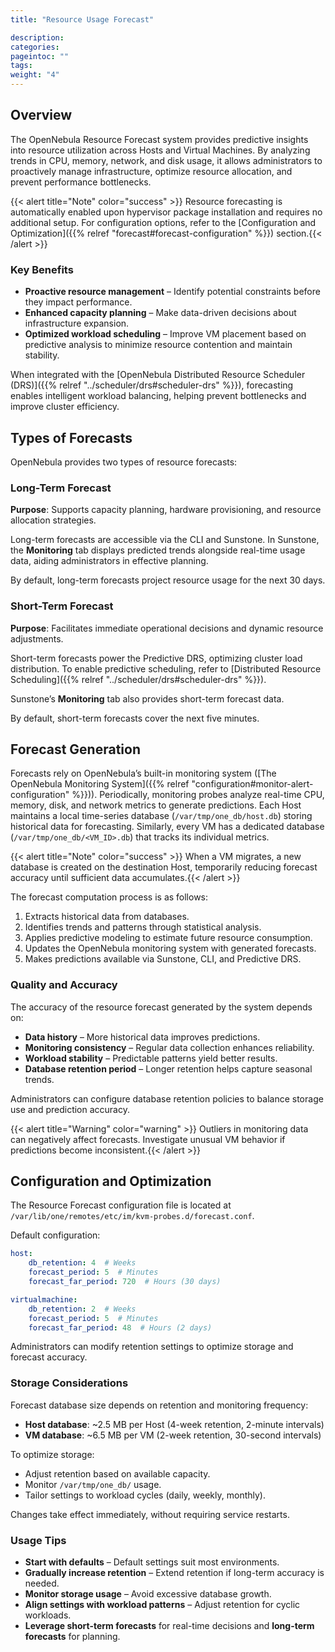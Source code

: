 ```yaml
---
title: "Resource Usage Forecast"

description:
categories:
pageintoc: ""
tags:
weight: "4"
---
```


<a id="monitor-alert-forecast"></a>

<!--# Resource Usage Forecast -->

## Overview

The OpenNebula Resource Forecast system provides predictive insights into resource utilization across Hosts and Virtual Machines. By analyzing trends in CPU, memory, network, and disk usage, it allows administrators to proactively manage infrastructure, optimize resource allocation, and prevent performance bottlenecks.

{{< alert title="Note" color="success" >}}
Resource forecasting is automatically enabled upon hypervisor package installation and requires no additional setup. For configuration options, refer to the [Configuration and Optimization]({{% relref "forecast#forecast-configuration" %}}) section.{{< /alert >}} 

### Key Benefits

- **Proactive resource management** – Identify potential constraints before they impact performance.
- **Enhanced capacity planning** – Make data-driven decisions about infrastructure expansion.
- **Optimized workload scheduling** – Improve VM placement based on predictive analysis to minimize resource contention and maintain stability.

When integrated with the [OpenNebula Distributed Resource Scheduler (DRS)]({{% relref "../scheduler/drs#scheduler-drs" %}}), forecasting enables intelligent workload balancing, helping prevent bottlenecks and improve cluster efficiency.

## Types of Forecasts

OpenNebula provides two types of resource forecasts:

### Long-Term Forecast

**Purpose**: Supports capacity planning, hardware provisioning, and resource allocation strategies.

Long-term forecasts are accessible via the CLI and Sunstone. In Sunstone, the **Monitoring** tab displays predicted trends alongside real-time usage data, aiding administrators in effective planning.

<!-- [INSERT SUNSTONE IMAGE HERE] -->

<!-- CLI users can retrieve long-term forecasts via:

[INSERT CLI COMMAND EXAMPLE HERE] -->

By default, long-term forecasts project resource usage for the next 30 days.

### Short-Term Forecast

**Purpose**: Facilitates immediate operational decisions and dynamic resource adjustments.

Short-term forecasts power the Predictive DRS, optimizing cluster load distribution. To enable predictive scheduling, refer to [Distributed Resource Scheduling]({{% relref "../scheduler/drs#scheduler-drs" %}}).

Sunstone’s **Monitoring** tab also provides short-term forecast data.

<!-- [INSERT SUNSTONE IMAGE HERE]

CLI users can access short-term forecasts via:

[INSERT CLI COMMAND EXAMPLE HERE] -->

By default, short-term forecasts cover the next five minutes.

## Forecast Generation

Forecasts rely on OpenNebula’s built-in monitoring system ([The OpenNebula Monitoring System]({{% relref "configuration#monitor-alert-configuration" %}})). Periodically, monitoring probes analyze real-time CPU, memory, disk, and network metrics to generate predictions. Each Host maintains a local time-series database (`/var/tmp/one_db/host.db`) storing historical data for forecasting. Similarly, every VM has a dedicated database (`/var/tmp/one_db/<VM_ID>.db`) that tracks its individual metrics.

{{< alert title="Note" color="success" >}}
When a VM migrates, a new database is created on the destination Host, temporarily reducing forecast accuracy until sufficient data accumulates.{{< /alert >}} 

The forecast computation process is as follows:

1. Extracts historical data from databases.
2. Identifies trends and patterns through statistical analysis.
3. Applies predictive modeling to estimate future resource consumption.
4. Updates the OpenNebula monitoring system with generated forecasts.
5. Makes predictions available via Sunstone, CLI, and Predictive DRS.

### Quality and Accuracy

The accuracy of the resource forecast generated by the system depends on:

- **Data history** – More historical data improves predictions.
- **Monitoring consistency** – Regular data collection enhances reliability.
- **Workload stability** – Predictable patterns yield better results.
- **Database retention period** – Longer retention helps capture seasonal trends.

Administrators can configure database retention policies to balance storage use and prediction accuracy.

{{< alert title="Warning" color="warning" >}}
Outliers in monitoring data can negatively affect forecasts. Investigate unusual VM behavior if predictions become inconsistent.{{< /alert >}} 

<a id="forecast-configuration"></a>

## Configuration and Optimization

The Resource Forecast configuration file is located at `/var/lib/one/remotes/etc/im/kvm-probes.d/forecast.conf`.

Default configuration:

```yaml
host:
    db_retention: 4  # Weeks
    forecast_period: 5  # Minutes
    forecast_far_period: 720  # Hours (30 days)

virtualmachine:
    db_retention: 2  # Weeks
    forecast_period: 5  # Minutes
    forecast_far_period: 48  # Hours (2 days)
```

Administrators can modify retention settings to optimize storage and forecast accuracy.

### Storage Considerations

Forecast database size depends on retention and monitoring frequency:

- **Host database**: ~2.5 MB per Host (4-week retention, 2-minute intervals)
- **VM database**: ~6.5 MB per VM (2-week retention, 30-second intervals)

To optimize storage:

- Adjust retention based on available capacity.
- Monitor `/var/tmp/one_db/` usage.
- Tailor settings to workload cycles (daily, weekly, monthly).

Changes take effect immediately, without requiring service restarts.

### Usage Tips

- **Start with defaults** – Default settings suit most environments.
- **Gradually increase retention** – Extend retention if long-term accuracy is needed.
- **Monitor storage usage** – Avoid excessive database growth.
- **Align settings with workload patterns** – Adjust retention for cyclic workloads.
- **Leverage short-term forecasts** for real-time decisions and **long-term forecasts** for planning.
